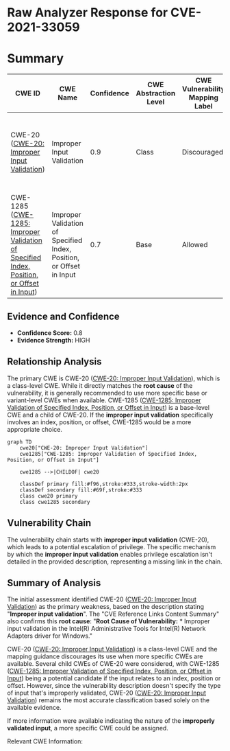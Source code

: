 # Raw Analyzer Response for CVE-2021-33059

# Summary
| CWE ID | CWE Name | Confidence | CWE Abstraction Level | CWE Vulnerability Mapping Label | CWE-Vulnerability Mapping Notes |
|---|---|---|---|---|---|
| CWE-20 ([CWE-20: Improper Input Validation](https://cwe.mitre.org/data/definitions/20.html)) | Improper Input Validation | 0.9 | Class | Discouraged | The root cause is **improper input validation**. Consider more specific child CWEs. |
| CWE-1285 ([CWE-1285: Improper Validation of Specified Index, Position, or Offset in Input](https://cwe.mitre.org/data/definitions/1285.html)) | Improper Validation of Specified Index, Position, or Offset in Input | 0.7 | Base | Allowed | A more specific child of CWE-20 that may be applicable if the input is related to index, position, or offset. |

## Evidence and Confidence

*   **Confidence Score:** 0.8
*   **Evidence Strength:** HIGH

## Relationship Analysis
The primary CWE is CWE-20 ([CWE-20: Improper Input Validation](https://cwe.mitre.org/data/definitions/20.html)), which is a class-level CWE. While it directly matches the **root cause** of the vulnerability, it is generally recommended to use more specific base or variant-level CWEs when available. CWE-1285 ([CWE-1285: Improper Validation of Specified Index, Position, or Offset in Input](https://cwe.mitre.org/data/definitions/1285.html)) is a base-level CWE and a child of CWE-20. If the **improper input validation** specifically involves an index, position, or offset, CWE-1285 would be a more appropriate choice.

```mermaid
graph TD
    cwe20["CWE-20: Improper Input Validation"]
    cwe1285["CWE-1285: Improper Validation of Specified Index, Position, or Offset in Input"]

    cwe1285 -->|CHILDOF| cwe20

    classDef primary fill:#f96,stroke:#333,stroke-width:2px
    classDef secondary fill:#69f,stroke:#333
    class cwe20 primary
    class cwe1285 secondary
```

## Vulnerability Chain
The vulnerability chain starts with **improper input validation** (CWE-20), which leads to a potential escalation of privilege. The specific mechanism by which the **improper input validation** enables privilege escalation isn't detailed in the provided description, representing a missing link in the chain.

## Summary of Analysis
The initial assessment identified CWE-20 ([CWE-20: Improper Input Validation](https://cwe.mitre.org/data/definitions/20.html)) as the primary weakness, based on the description stating "**Improper input validation**". The "CVE Reference Links Content Summary" also confirms this **root cause**: "**Root Cause of Vulnerability:** * Improper input validation in the Intel(R) Administrative Tools for Intel(R) Network Adapters driver for Windows."

CWE-20 ([CWE-20: Improper Input Validation](https://cwe.mitre.org/data/definitions/20.html)) is a class-level CWE and the mapping guidance discourages its use when more specific CWEs are available. Several child CWEs of CWE-20 were considered, with CWE-1285 ([CWE-1285: Improper Validation of Specified Index, Position, or Offset in Input](https://cwe.mitre.org/data/definitions/1285.html)) being a potential candidate if the input relates to an index, position or offset. However, since the vulnerability description doesn't specify the type of input that's improperly validated, CWE-20 ([CWE-20: Improper Input Validation](https://cwe.mitre.org/data/definitions/20.html)) remains the most accurate classification based solely on the available evidence.

If more information were available indicating the nature of the **improperly validated input**, a more specific CWE could be assigned.

Relevant CWE Information: